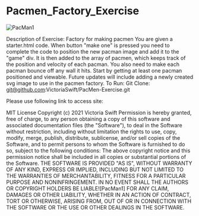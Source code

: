 # Pacmen_Factory_Exercise
![PacMan1](https://user-images.githubusercontent.com/86621570/140631958-e3380138-ec4d-4d4f-ab2d-6b0b38fe9eaf.png)


Description of Exercise: Factory for making pacmen You are given a starter.html code. When button "make one" is pressed you need to complete the code to position the new pacman image and add it to the "game" div. It is then added to the array of pacmen, which keeps track of the position and velocity of each pacman. You also need to make each pacman bounce off any wall it hits. Start by getting at least one pacman positioned and viewable.
Future updates will include adding a newly created svg image to use in the pacmen factory.
To Run: Git Clone: git@github.com:VictoriaSwift/PacMen-Exercise.git

Please use following link to access site:

MIT License
Copyright (c) 2021 Victoria Swift
Permission is hereby granted, free of charge, to any person obtaining a copy of this software and associated documentation files (the "Software"), to deal in the Software without restriction, including without limitation the rights to use, copy, modify, merge, publish, distribute, sublicense, and/or sell copies of the Software, and to permit persons to whom the Software is furnished to do so, subject to the following conditions:
The above copyright notice and this permission notice shall be included in all copies or substantial portions of the Software.
THE SOFTWARE IS PROVIDED "AS IS", WITHOUT WARRANTY OF ANY KIND, EXPRESS OR IMPLIED, INCLUDING BUT NOT LIMITED TO THE WARRANTIES OF MERCHANTABILITY, FITNESS FOR A PARTICULAR PURPOSE AND NONINFRINGEMENT. IN NO EVENT SHALL THE AUTHORS OR COPYRIGHT HOLDERS BE LIABLE![PacMan1]
 FOR ANY CLAIM, DAMAGES OR OTHER LIABILITY, WHETHER IN AN ACTION OF CONTRACT, TORT OR OTHERWISE, ARISING FROM, OUT OF OR IN CONNECTION WITH THE SOFTWARE OR THE USE OR OTHER DEALINGS IN THE SOFTWARE.



